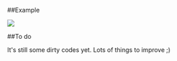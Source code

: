 ##Example

![](http://pic.yupoo.com/froo/BMAok240/medish.jpg)

##To do

It's still some dirty codes yet. Lots of things to improve ;)